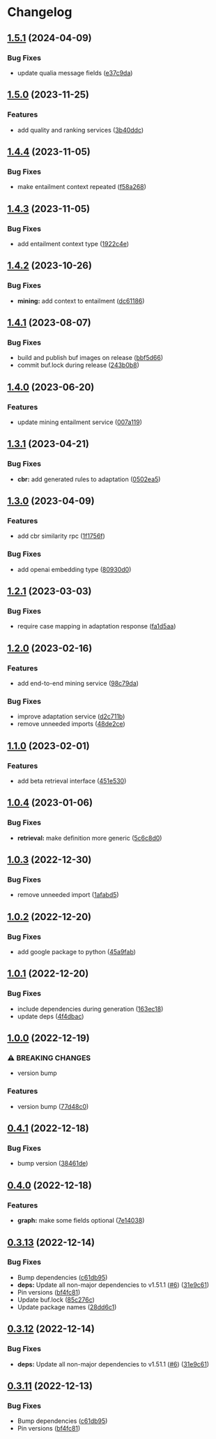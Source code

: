 # Changelog

## [1.5.1](https://github.com/recap-utr/arg-services/compare/v1.5.0...v1.5.1) (2024-04-09)


### Bug Fixes

* update qualia message fields ([e37c9da](https://github.com/recap-utr/arg-services/commit/e37c9dac124822aad9c8e5e45295cfaefbfaef6e))

## [1.5.0](https://github.com/recap-utr/arg-services/compare/v1.4.4...v1.5.0) (2023-11-25)


### Features

* add quality and ranking services ([3b40ddc](https://github.com/recap-utr/arg-services/commit/3b40ddca9bc5cf4c3ee489402dcdf9748fc8ff4c))

## [1.4.4](https://github.com/recap-utr/arg-services/compare/v1.4.3...v1.4.4) (2023-11-05)


### Bug Fixes

* make entailment context repeated ([f58a268](https://github.com/recap-utr/arg-services/commit/f58a268cfa246de6dccdee6dda8628467a49be2a))

## [1.4.3](https://github.com/recap-utr/arg-services/compare/v1.4.2...v1.4.3) (2023-11-05)


### Bug Fixes

* add entailment context type ([1922c4e](https://github.com/recap-utr/arg-services/commit/1922c4ea49388ed8cce8ed515279c5a3017cb775))

## [1.4.2](https://github.com/recap-utr/arg-services/compare/v1.4.1...v1.4.2) (2023-10-26)


### Bug Fixes

* **mining:** add context to entailment ([dc61186](https://github.com/recap-utr/arg-services/commit/dc611868e307f6f4c3e578c794ebd447fcf3c2f4))

## [1.4.1](https://github.com/recap-utr/arg-services/compare/v1.4.0...v1.4.1) (2023-08-07)


### Bug Fixes

* build and publish buf images on release ([bbf5d66](https://github.com/recap-utr/arg-services/commit/bbf5d66c0b69cbbb655b1c5a2195252ac31520db))
* commit buf.lock during release ([243b0b8](https://github.com/recap-utr/arg-services/commit/243b0b80c8928096b1e9b108299783a860f8d63e))

## [1.4.0](https://github.com/recap-utr/arg-services/compare/v1.3.1...v1.4.0) (2023-06-20)


### Features

* update mining entailment service ([007a119](https://github.com/recap-utr/arg-services/commit/007a119dc237cf4260981d45c7baec6b20963065))

## [1.3.1](https://github.com/recap-utr/arg-services/compare/v1.3.0...v1.3.1) (2023-04-21)


### Bug Fixes

* **cbr:** add generated rules to adaptation ([0502ea5](https://github.com/recap-utr/arg-services/commit/0502ea517155ebf628e783fe7a53b4d97d224199))

## [1.3.0](https://github.com/recap-utr/arg-services/compare/v1.2.1...v1.3.0) (2023-04-09)


### Features

* add cbr similarity rpc ([1f1756f](https://github.com/recap-utr/arg-services/commit/1f1756f696ec3d6dad91f99df1fb9a37bb0164be))


### Bug Fixes

* add openai embedding type ([80930d0](https://github.com/recap-utr/arg-services/commit/80930d08fb35cfa1e70499bf89ccd78e838fb77e))

## [1.2.1](https://github.com/recap-utr/arg-services/compare/v1.2.0...v1.2.1) (2023-03-03)


### Bug Fixes

* require case mapping in adaptation response ([fa1d5aa](https://github.com/recap-utr/arg-services/commit/fa1d5aac69e1fc97e592584a8395c5576cc6b8bc))

## [1.2.0](https://github.com/recap-utr/arg-services/compare/v1.1.0...v1.2.0) (2023-02-16)


### Features

* add end-to-end mining service ([98c79da](https://github.com/recap-utr/arg-services/commit/98c79da98cc212487a75abbb6a8d10f0f4078013))


### Bug Fixes

* improve adaptation service ([d2c711b](https://github.com/recap-utr/arg-services/commit/d2c711bec2232b27744163394aa3620c7e269126))
* remove unneeded imports ([48de2ce](https://github.com/recap-utr/arg-services/commit/48de2ce807fb820d36c80cbdb869814532df8fa0))

## [1.1.0](https://github.com/recap-utr/arg-services/compare/v1.0.4...v1.1.0) (2023-02-01)


### Features

* add beta retrieval interface ([451e530](https://github.com/recap-utr/arg-services/commit/451e5307cae402ca36347481008fe49b4fac622b))

## [1.0.4](https://github.com/recap-utr/arg-services/compare/v1.0.3...v1.0.4) (2023-01-06)


### Bug Fixes

* **retrieval:** make definition more generic ([5c6c8d0](https://github.com/recap-utr/arg-services/commit/5c6c8d0ab79254a90e3040d683e97553981277c9))

## [1.0.3](https://github.com/recap-utr/arg-services/compare/v1.0.2...v1.0.3) (2022-12-30)


### Bug Fixes

* remove unneeded import ([1afabd5](https://github.com/recap-utr/arg-services/commit/1afabd5a7af4232908f7953b0f2be9bc38d0c1f1))

## [1.0.2](https://github.com/recap-utr/arg-services/compare/v1.0.1...v1.0.2) (2022-12-20)


### Bug Fixes

* add google package to python ([45a9fab](https://github.com/recap-utr/arg-services/commit/45a9fab52c7e19c993ea5702c5cafbf4af00dbf7))

## [1.0.1](https://github.com/recap-utr/arg-services/compare/v1.0.0...v1.0.1) (2022-12-20)


### Bug Fixes

* include dependencies during generation ([163ec18](https://github.com/recap-utr/arg-services/commit/163ec1803fa984398019e6d42bb1a73338321d02))
* update deps ([4f4dbac](https://github.com/recap-utr/arg-services/commit/4f4dbacf0d6dd20a3dd8d8021dbe371aa79cdfc2))

## [1.0.0](https://github.com/recap-utr/arg-services/compare/v0.4.1...v1.0.0) (2022-12-19)


### ⚠ BREAKING CHANGES

* version bump

### Features

* version bump ([77d48c0](https://github.com/recap-utr/arg-services/commit/77d48c0273e1103c0998b8e7b83229c0719b5881))

## [0.4.1](https://github.com/recap-utr/arg-services/compare/v0.4.0...v0.4.1) (2022-12-18)


### Bug Fixes

* bump version ([38461de](https://github.com/recap-utr/arg-services/commit/38461de60e2d61d79dde1c37e30f89af792247ed))

## [0.4.0](https://github.com/recap-utr/arg-services/compare/v0.3.13...v0.4.0) (2022-12-18)


### Features

* **graph:** make some fields optional ([7e14038](https://github.com/recap-utr/arg-services/commit/7e14038abcce4c0e9b8f56c16671e49fb6d94b04))

## [0.3.13](https://github.com/recap-utr/arg-services/compare/v0.3.12...v0.3.13) (2022-12-14)


### Bug Fixes

* Bump dependencies ([c61db95](https://github.com/recap-utr/arg-services/commit/c61db9546a8722341565c50b28aa0b7e2d874d0d))
* **deps:** Update all non-major dependencies to v1.51.1 ([#6](https://github.com/recap-utr/arg-services/issues/6)) ([31e9c61](https://github.com/recap-utr/arg-services/commit/31e9c61753c65073694d121fbde6e7e468930f56))
* Pin versions ([bf4fc81](https://github.com/recap-utr/arg-services/commit/bf4fc819e45febdef73a44f8568d0d76a8f3139b))
* Update buf.lock ([85c276c](https://github.com/recap-utr/arg-services/commit/85c276c206abb132d6b704bc5491a84c37a39ca9))
* Update package names ([28dd6c1](https://github.com/recap-utr/arg-services/commit/28dd6c1908cbe2e436b1257b5fa5dee5bef561ba))

## [0.3.12](https://github.com/recap-utr/arg-services/compare/arg-services-v0.3.11...arg-services-v0.3.12) (2022-12-14)


### Bug Fixes

* **deps:** Update all non-major dependencies to v1.51.1 ([#6](https://github.com/recap-utr/arg-services/issues/6)) ([31e9c61](https://github.com/recap-utr/arg-services/commit/31e9c61753c65073694d121fbde6e7e468930f56))

## [0.3.11](https://github.com/recap-utr/arg-services/compare/arg-services-v0.3.10...arg-services-v0.3.11) (2022-12-13)


### Bug Fixes

* Bump dependencies ([c61db95](https://github.com/recap-utr/arg-services/commit/c61db9546a8722341565c50b28aa0b7e2d874d0d))
* Pin versions ([bf4fc81](https://github.com/recap-utr/arg-services/commit/bf4fc819e45febdef73a44f8568d0d76a8f3139b))

